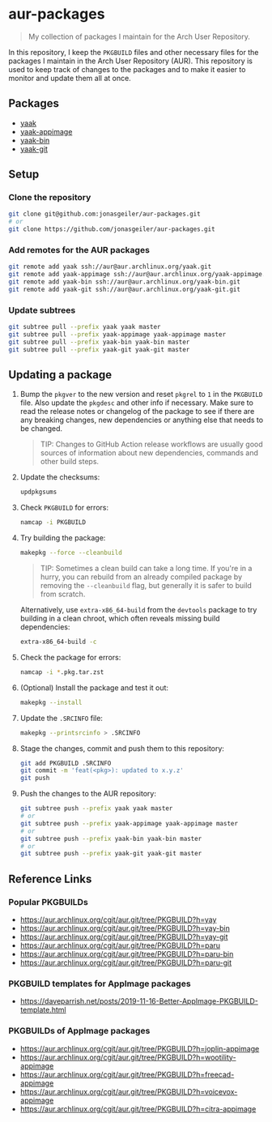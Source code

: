 # aur-packages

> My collection of packages I maintain for the Arch User Repository.

In this repository, I keep the `PKGBUILD` files and other necessary files for
the packages I maintain in the Arch User Repository (AUR). This repository is
used to keep track of changes to the packages and to make it easier to monitor
and update them all at once.

## Packages

- [yaak](https://aur.archlinux.org/packages/yaak/)
- [yaak-appimage](https://aur.archlinux.org/packages/yaak-appimage/)
- [yaak-bin](https://aur.archlinux.org/packages/yaak-bin/)
- [yaak-git](https://aur.archlinux.org/packages/yaak-git/)

## Setup

### Clone the repository

```bash
git clone git@github.com:jonasgeiler/aur-packages.git
# or
git clone https://github.com/jonasgeiler/aur-packages.git
```

### Add remotes for the AUR packages

```bash
git remote add yaak ssh://aur@aur.archlinux.org/yaak.git
git remote add yaak-appimage ssh://aur@aur.archlinux.org/yaak-appimage.git
git remote add yaak-bin ssh://aur@aur.archlinux.org/yaak-bin.git
git remote add yaak-git ssh://aur@aur.archlinux.org/yaak-git.git
```

### Update subtrees

```bash
git subtree pull --prefix yaak yaak master
git subtree pull --prefix yaak-appimage yaak-appimage master
git subtree pull --prefix yaak-bin yaak-bin master
git subtree pull --prefix yaak-git yaak-git master
```

## Updating a package

1. Bump the `pkgver` to the new version and reset `pkgrel` to `1` in the
   `PKGBUILD` file. Also update the `pkgdesc` and other info if necessary.
   Make sure to read the release notes or changelog of the package to see if
   there are any breaking changes, new dependencies or anything else that needs
   to be changed.
   > TIP: Changes to GitHub Action release workflows are usually good sources
   > of information about new dependencies, commands and other build steps.
2. Update the checksums:
   ```bash
   updpkgsums
   ```
3. Check `PKGBUILD` for errors:
   ```bash
   namcap -i PKGBUILD
   ```
4. Try building the package:
   ```bash
   makepkg --force --cleanbuild
   ```
   > TIP: Sometimes a clean build can take a long time. If you're in a hurry,
   > you can rebuild from an already compiled package by removing the
   > `--cleanbuild` flag, but generally it is safer to build from scratch.

   Alternatively, use `extra-x86_64-build` from the `devtools` package to try 
   building in a clean chroot, which often reveals missing build dependencies:
   ```bash
   extra-x86_64-build -c
   ```
5. Check the package for errors:
   ```bash
   namcap -i *.pkg.tar.zst
   ```
6. (Optional) Install the package and test it out:
   ```bash
   makepkg --install
   ```
7. Update the `.SRCINFO` file:
   ```bash
   makepkg --printsrcinfo > .SRCINFO
   ```
8. Stage the changes, commit and push them to this repository:
   ```bash
   git add PKGBUILD .SRCINFO
   git commit -m 'feat(<pkg>): updated to x.y.z'
   git push
   ```
9. Push the changes to the AUR repository:
   ```bash
   git subtree push --prefix yaak yaak master
   # or
   git subtree push --prefix yaak-appimage yaak-appimage master
   # or
   git subtree push --prefix yaak-bin yaak-bin master
   # or
   git subtree push --prefix yaak-git yaak-git master
   ```

## Reference Links

### Popular PKGBUILDs

- https://aur.archlinux.org/cgit/aur.git/tree/PKGBUILD?h=yay
- https://aur.archlinux.org/cgit/aur.git/tree/PKGBUILD?h=yay-bin
- https://aur.archlinux.org/cgit/aur.git/tree/PKGBUILD?h=yay-git
- https://aur.archlinux.org/cgit/aur.git/tree/PKGBUILD?h=paru
- https://aur.archlinux.org/cgit/aur.git/tree/PKGBUILD?h=paru-bin
- https://aur.archlinux.org/cgit/aur.git/tree/PKGBUILD?h=paru-git

### PKGBUILD templates for AppImage packages

- https://daveparrish.net/posts/2019-11-16-Better-AppImage-PKGBUILD-template.html

### PKGBUILDs of AppImage packages

- https://aur.archlinux.org/cgit/aur.git/tree/PKGBUILD?h=joplin-appimage
- https://aur.archlinux.org/cgit/aur.git/tree/PKGBUILD?h=wootility-appimage
- https://aur.archlinux.org/cgit/aur.git/tree/PKGBUILD?h=freecad-appimage
- https://aur.archlinux.org/cgit/aur.git/tree/PKGBUILD?h=voicevox-appimage
- https://aur.archlinux.org/cgit/aur.git/tree/PKGBUILD?h=citra-appimage
